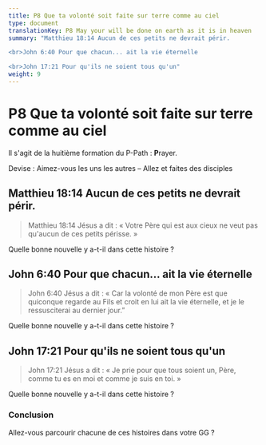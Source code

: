 ```yaml
---
title: P8 Que ta volonté soit faite sur terre comme au ciel
type: document
translationKey: P8 May your will be done on earth as it is in heaven
summary: "Matthieu 18:14 Aucun de ces petits ne devrait périr.

<br>John 6:40 Pour que chacun... ait la vie éternelle

<br>John 17:21 Pour qu'ils ne soient tous qu'un"
weight: 9
---
```

# P8 Que ta volonté soit faite sur terre comme au ciel

Il s'agit de la huitième formation du P-Path : **P**rayer.

Devise : Aimez-vous les uns les autres – Allez et faites des disciples

## Matthieu 18:14 Aucun de ces petits ne devrait périr.

>   Matthieu 18:14 Jésus a dit : « Votre Père qui est aux cieux ne veut pas qu'aucun de ces petits périsse. »

Quelle bonne nouvelle y a-t-il dans cette histoire ?

## John 6:40 Pour que chacun... ait la vie éternelle

>   John 6:40 Jésus a dit : « Car la volonté de mon Père est que quiconque regarde au Fils et croit en lui ait la vie éternelle, et je le ressusciterai au dernier jour.”

Quelle bonne nouvelle y a-t-il dans cette histoire ?

## John 17:21 Pour qu'ils ne soient tous qu'un

>   John 17:21 Jésus a dit : « Je prie pour que tous soient un, Père, comme tu es en moi et comme je suis en toi. »

Quelle bonne nouvelle y a-t-il dans cette histoire ?

### Conclusion

Allez-vous parcourir chacune de ces histoires dans votre GG ?

